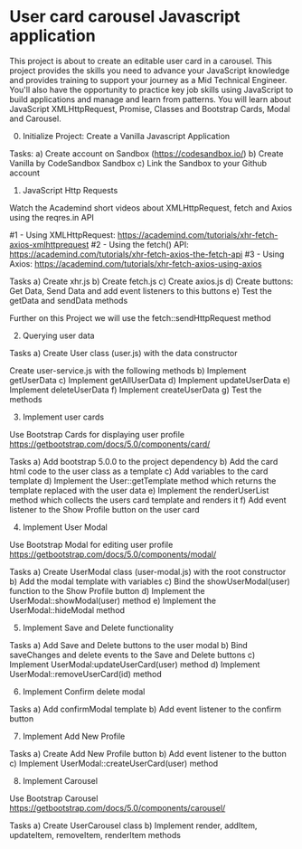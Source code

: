 # User card carousel Javascript application 

This project is about to create an editable user card in a carousel.
This project provides the skills you need to advance your JavaScript knowledge and provides training to support your journey as a Mid Technical Engineer. 
You'll also have the opportunity to practice key job skills using JavaScript to build applications and manage and learn from patterns. 
You will learn about JavaScript XMLHttpRequest, Promise, Classes and Bootstrap Cards, Modal and Carousel.

0. Initialize Project: Create a Vanilla Javascript Application

Tasks:
a) Create account on Sandbox (https://codesandbox.io/)
b) Create Vanilla by CodeSandbox Sandbox
c) Link the Sandbox to your Github account

1. JavaScript Http Requests

Watch the Academind short videos about XMLHttpRequest, fetch and Axios
using the reqres.in API

#1 - Using XMLHttpRequest: https://academind.com/tutorials/xhr-fetch-axios-xmlhttprequest
#2 - Using the fetch() API: https://academind.com/tutorials/xhr-fetch-axios-the-fetch-api
#3 - Using Axios: https://academind.com/tutorials/xhr-fetch-axios-using-axios

Tasks
a) Create xhr.js
b) Create fetch.js
c) Create axios.js
d) Create buttons: Get Data, Send Data and add event listeners to this buttons 
e) Test the getData and sendData methods

Further on this Project we will use the fetch::sendHttpRequest method

2. Querying user data 

Tasks
a) Create User class (user.js) with the data constructor

Create user-service.js with the following methods
b) Implement getUserData 
c) Implement getAllUserData
d) Implement updateUserData
e) Implement deleteUserData
f) Implement createUserData
g) Test the methods

3. Implement user cards

Use Bootstrap Cards for displaying user profile
https://getbootstrap.com/docs/5.0/components/card/

Tasks
a) Add bootstrap 5.0.0 to the project dependency
b) Add the card html code to the user class as a template
c) Add variables to the card template
d) Implement the User::getTemplate method which returns the template replaced with  the user data 
e) Implement the renderUserList method which collects the users card template and renders it
f) Add event listener to the Show Profile button on the user card

4. Implement User Modal

Use Bootstrap Modal for editing user profile
https://getbootstrap.com/docs/5.0/components/modal/

Tasks
a) Create UserModal class (user-modal.js) with the root constructor
b) Add the modal template with variables
c) Bind the showUserModal(user) function to the Show Profile button
d) Implement the UserModal::showModal(user) method
e) Implement the UserModal::hideModal method

5. Implement Save and Delete functionality

Tasks
a) Add Save and Delete buttons to the user modal
b) Bind saveChanges and delete events to the Save and Delete buttons
c) Implement UserModal:updateUserCard(user) method
d) Implement UserModal::removeUserCard(id) method


6. Implement Confirm delete modal

Tasks
a) Add confirmModal template
b) Add event listener to the confirm button

7. Implement Add New Profile

Tasks
a) Create Add New Profile button
b) Add event listener to the button
c) Implement UserModal::createUserCard(user) method


8. Implement Carousel

Use Bootstrap Carousel
https://getbootstrap.com/docs/5.0/components/carousel/

Tasks
a) Create UserCarousel class
b) Implement render, addItem, updateItem, removeItem, renderItem methods
